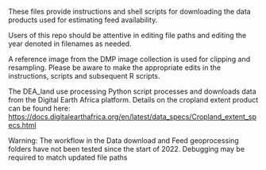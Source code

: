 These files provide instructions and shell scripts for downloading the data products used for estimating feed availability.

Users of this repo should be attentive in editing file paths and editing the year denoted in filenames as needed. 

A reference image from the DMP image collection is used for clipping and resampling. Please be aware to make the appropriate edits in the instructions, scripts and subsequent R scripts.

The DEA_land use processing Python script processes and downloads data from the Digital Earth Africa platform. Details on the cropland extent product can be found here: https://docs.digitalearthafrica.org/en/latest/data_specs/Cropland_extent_specs.html


Warning: The workflow in the Data download and Feed geoprocessing folders have not been tested since the start of 2022. Debugging may be required to match updated file paths